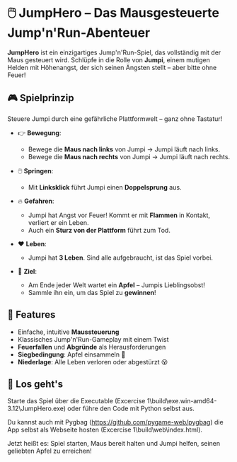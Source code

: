 # 🖱️ JumpHero – Das Mausgesteuerte Jump'n'Run-Abenteuer

**JumpHero** ist ein einzigartiges Jump'n'Run-Spiel, das vollständig mit der Maus gesteuert wird. Schlüpfe in die Rolle von **Jumpi**, einem mutigen Helden mit Höhenangst, der sich seinen Ängsten stellt – aber bitte ohne Feuer!

## 🎮 Spielprinzip

Steuere Jumpi durch eine gefährliche Plattformwelt – ganz ohne Tastatur!

-   👉 **Bewegung**:

    -   Bewege die **Maus nach links** von Jumpi → Jumpi läuft nach links.
    -   Bewege die **Maus nach rechts** von Jumpi → Jumpi läuft nach rechts.

-   🖱️ **Springen**:

    -   Mit **Linksklick** führt Jumpi einen **Doppelsprung** aus.

-   🔥 **Gefahren**:

    -   Jumpi hat Angst vor Feuer! Kommt er mit **Flammen** in Kontakt, verliert er ein Leben.
    -   Auch ein **Sturz von der Plattform** führt zum Tod.

-   ❤️ **Leben**:

    -   Jumpi hat **3 Leben**. Sind alle aufgebraucht, ist das Spiel vorbei.

-   🍎 **Ziel**:
    -   Am Ende jeder Welt wartet ein **Apfel** – Jumpis Lieblingsobst!
    -   Sammle ihn ein, um das Spiel zu **gewinnen**!

## 🧪 Features

-   Einfache, intuitive **Maussteuerung**
-   Klassisches Jump'n'Run-Gameplay mit einem Twist
-   **Feuerfallen** und **Abgründe** als Herausforderungen
-   **Siegbedingung**: Apfel einsammeln 🍎
-   **Niederlage**: Alle Leben verloren oder abgestürzt 😵

## 🚀 Los geht's

Starte das Spiel über die Executable (Excercise 1\build\exe.win-amd64-3.12\JumpHero.exe) oder führe den Code mit Python selbst aus.

Du kannst auch mit Pygbag (https://github.com/pygame-web/pygbag) die App selbst als Webseite hosten (Excercise 1\build\web\index.html).

Jetzt heißt es: Spiel starten, Maus bereit halten und Jumpi helfen, seinen geliebten Apfel zu erreichen!
